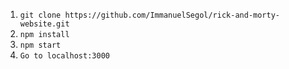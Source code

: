 1. `git clone https://github.com/ImmanuelSegol/rick-and-morty-website.git`
2. `npm install`
3. `npm start`
4. `Go to localhost:3000`
